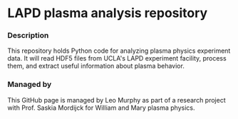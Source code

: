 # LAPD plasma analysis repository
### Description
This repository holds Python code for analyzing plasma physics experiment data. It will read HDF5 files from UCLA's LAPD experiment facility, process them, and extract useful information about plasma behavior.
### Managed by
This GitHub page is managed by Leo Murphy as part of a research project with Prof. Saskia Mordijck for William and Mary plasma physics.
